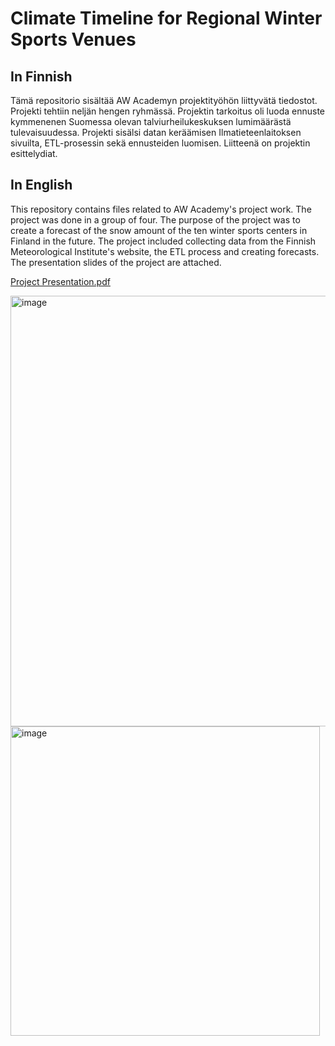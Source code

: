 # Climate Timeline for Regional Winter Sports Venues

## In Finnish
Tämä repositorio sisältää AW Academyn projektityöhön liittyvätä tiedostot. Projekti tehtiin neljän hengen ryhmässä. Projektin tarkoitus oli luoda ennuste kymmenenen Suomessa olevan talviurheilukeskuksen lumimäärästä tulevaisuudessa. Projekti sisälsi datan keräämisen Ilmatieteenlaitoksen sivuilta, ETL-prosessin sekä ennusteiden luomisen. Liitteenä on projektin esittelydiat.

## In English
This repository contains files related to AW Academy's project work. The project was done in a group of four. The purpose of the project was to create a forecast of the snow amount of the ten winter sports centers in Finland in the future. The project included collecting data from the Finnish Meteorological Institute's website, the ETL process and creating forecasts. The presentation slides of the project are attached.

[Project Presentation.pdf](https://github.com/jussiiih/Climate-Timeline-for-Regional-Winter-Sports-Venues/files/14975483/Project.Presentation.pdf)

<img width="689" alt="image" src="https://github.com/jussiiih/Climate-Timeline-for-Regional-Winter-Sports-Venues/assets/107620116/9ea5ace9-1d89-4b27-9c16-a4b2de2f0c7a">
<img width="495" alt="image" src="https://github.com/jussiiih/Climate-Timeline-for-Regional-Winter-Sports-Venues/assets/107620116/62970d46-8cfd-4f62-bbd4-829653698a90">


